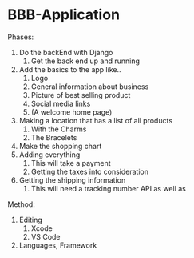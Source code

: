 # BBB-Application

Phases:

1. Do the backEnd with Django
   1. Get the back end up and running
2. Add the basics to the app like..
   1. Logo
   2. General information about business
   3. Picture of best selling product
   4. Social media links
   5. (A welcome home page)
3. Making a location that has a list of all products
   1. With the Charms
   2. The Bracelets
4. Make the shopping chart
5. Adding everything
   1. This will take a payment
   2. Getting the taxes into consideration
6. Getting the shipping information
   1. This will need a tracking number API as well as

Method:

1. Editing
   1. Xcode
   2. VS Code
2. Languages, Framework
